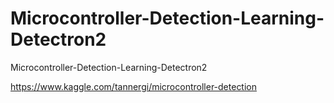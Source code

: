 # Microcontroller-Detection-Learning-Detectron2
Microcontroller-Detection-Learning-Detectron2

https://www.kaggle.com/tannergi/microcontroller-detection
